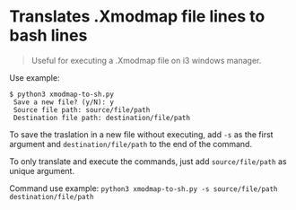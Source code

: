 # Translates .Xmodmap file lines to bash lines

> Useful for executing a .Xmodmap file on i3 windows manager.

Use example:

	$ python3 xmodmap-to-sh.py
	 Save a new file? (y/N): y
	 Source file path: source/file/path
	 Destination file path: destination/file/path

To save the traslation in a new file without executing, add `-s` as the first argument and `destination/file/path` to the end of the command.

To only translate and execute the commands, just add `source/file/path` as unique argument.

Command use example: `python3 xmodmap-to-sh.py -s source/file/path destination/file/path`

